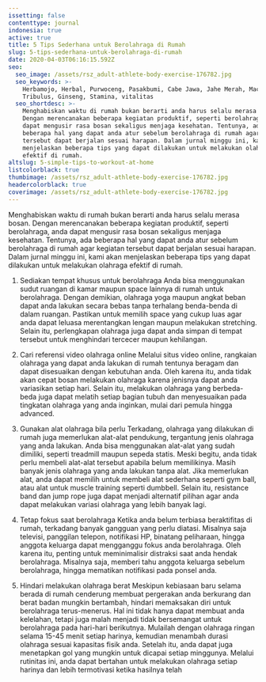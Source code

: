 ```yaml
---
issetting: false
contenttype: journal
indonesia: true
active: true
title: 5 Tips Sederhana untuk Berolahraga di Rumah
slug: 5-tips-sederhana-untuk-berolahraga-di-rumah
date: 2020-04-03T06:16:15.592Z
seo:
  seo_image: /assets/rsz_adult-athlete-body-exercise-176782.jpg
  seo_keywords: >-
    Herbamojo, Herbal, Purwoceng, Pasakbumi, Cabe Jawa, Jahe Merah, Maca,
    Tribulus, Ginseng, Stamina, vitalitas
  seo_shortdesc: >-
    Menghabiskan waktu di rumah bukan berarti anda harus selalu merasa bosan.
    Dengan merencanakan beberapa kegiatan produktif, seperti berolahraga, anda
    dapat mengusir rasa bosan sekaligus menjaga kesehatan. Tentunya, ada
    beberapa hal yang dapat anda atur sebelum berolahraga di rumah agar kegiatan
    tersebut dapat berjalan sesuai harapan. Dalam jurnal minggu ini, kami akan
    menjelaskan beberapa tips yang dapat dilakukan untuk melakukan olahraga
    efektif di rumah.
altslug: 5-simple-tips-to-workout-at-home
listcolorblack: true
thumbimage: /assets/rsz_adult-athlete-body-exercise-176782.jpg
headercolorblack: true
coverimage: /assets/rsz_adult-athlete-body-exercise-176782.jpg
---
```

Menghabiskan waktu di rumah bukan berarti anda harus selalu merasa bosan. Dengan merencanakan beberapa kegiatan produktif, seperti berolahraga, anda dapat mengusir rasa bosan sekaligus menjaga kesehatan. Tentunya, ada beberapa hal yang dapat anda atur sebelum berolahraga di rumah agar kegiatan tersebut dapat berjalan sesuai harapan. Dalam jurnal minggu ini, kami akan menjelaskan beberapa tips yang dapat dilakukan untuk melakukan olahraga efektif di rumah.

1. Sediakan tempat khusus untuk berolahraga
	Anda bisa menggunakan sudut ruangan di kamar maupun space lainnya di rumah untuk berolahraga. Dengan demikian, olahraga yoga maupun angkat beban dapat anda lakukan secara bebas tanpa terhalang benda-benda di dalam ruangan. Pastikan untuk memilih space yang cukup luas agar anda dapat leluasa merentangkan lengan maupun melakukan stretching. Selain itu, perlengkapan olahraga juga dapat anda simpan di tempat tersebut untuk menghindari tercecer maupun kehilangan.

2. Cari referensi video olahraga online
	Melalui situs video online, rangkaian olahraga yang dapat anda lakukan di rumah tentunya beragam dan dapat disesuaikan dengan kebutuhan anda. Oleh karena itu, anda tidak akan cepat bosan melakukan olahraga karena jenisnya dapat anda variasikan setiap hari. Selain itu, melakukan olahraga yang berbeda-beda juga dapat melatih setiap bagian tubuh dan menyesuaikan pada tingkatan olahraga yang anda inginkan, mulai dari pemula hingga advanced.

3. Gunakan alat olahraga bila perlu
	Terkadang, olahraga yang dilakukan di rumah juga memerlukan alat-alat pendukung, tergantung jenis olahraga yang anda lakukan. Anda bisa menggunakan alat-alat yang sudah dimiliki, seperti treadmill maupun sepeda statis. Meski begitu, anda tidak perlu membeli alat-alat tersebut apabila belum memilikinya. Masih banyak jenis olahraga yang anda lakukan tanpa alat. Jika memerlukan alat, anda dapat memilih untuk membeli alat sederhana seperti gym ball, atau alat untuk muscle training seperti dumbbell. Selain itu, resistance band dan jump rope juga dapat menjadi alternatif pilihan agar anda dapat melakukan variasi olahraga yang lebih banyak lagi.
 

4. Tetap fokus saat berolahraga
	Ketika anda belum terbiasa beraktifitas di rumah, terkadang banyak gangguan yang perlu diatasi. Misalnya saja televisi, panggilan telepon, notifikasi HP, binatang peliharaan, hingga anggota keluarga dapat mengganggu fokus anda berolahraga. Oleh karena itu, penting untuk meminimalisir distraksi saat anda hendak berolahraga. Misalnya saja, memberi tahu anggota keluarga sebelum berolahraga, hingga mematikan notifikasi pada ponsel anda.

5. Hindari melakukan olahraga berat
	Meskipun kebiasaan baru selama berada di rumah cenderung membuat pergerakan anda berkurang dan berat badan mungkin bertambah, hindari memaksakan diri untuk berolahraga terus-menerus. Hal ini tidak hanya dapat membuat anda kelelahan, tetapi juga malah menjadi tidak bersemangat untuk berolahraga pada hari-hari berikutnya. Mulailah dengan olahraga ringan selama 15-45 menit setiap harinya, kemudian menambah durasi olahraga sesuai kapasitas fisik anda. Setelah itu, anda dapat juga menetapkan gol yang mungkin untuk dicapai setiap minggunya. Melalui rutinitas ini, anda dapat bertahan untuk melakukan olahraga setiap harinya dan lebih termotivasi ketika hasilnya telah 
